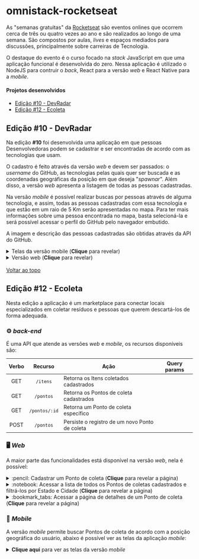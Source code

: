 # omnistack-rocketseat

As "semanas gratuitas" da [Rocketseat](https://rocketseat.com.br/) são eventos onlines que ocorrem cerca de três ou quatro vezes ao ano e são realizados ao longo de uma semana. São compostos por aulas, _lives_ e espaços mediados para discussões, principalmente sobre carreiras de Tecnologia. 

O destaque do evento é o curso focado na _stack_ JavaScript em que uma aplicação funcional é desenvolvida do zero. Nessa aplicação é utilizado o NodeJS para contruir o _back_, React para a versão _web_ e React Native para a _mobile_.

#### Projetos desenvolvidos<a name='top'></a>  
- <a href='#10'>Edição #10 - DevRadar</a>
- <a href='#12'>Edição #12 - Ecoleta</a>

## Edição #10 - DevRadar<a name='10'></a>

Na edição **#10** foi desenvolvida uma aplicação em que pessoas Desenvolvedoras podem se cadastrar e ser encontradas de acordo com as tecnologias que usam. 

O cadastro é feito através da versão _web_ e devem ser passados: o _username_ do GitHub, as tecnologias pelas quais quer ser buscada e as coordenadas geográficas da posição em que deseja "_spawnar_". Além disso, a versão _web_ apresenta a listagem de todas as pessoas cadastradas.

Na versão _mobile_ é possível realizar buscas por pessoas através de alguma tecnologia, e assim, todas as pessoas cadastradas com essa tecnologia e que estão em um raio de 5 Km serão apresentadas no mapa. Para ter mais informações sobre uma pessoa encontrada no mapa, basta selecioná-la e será possível acessar o perfil do GitHub pelo navegador embutido.

A imagem e descrição das pessoas cadastradas são obtidas através da API do GitHub.

<details>
  <summary> Telas da versão mobile (<strong>Clique</strong> para revelar)</summary>
  <p>
    <img src="https://raw.githubusercontent.com/brnocesar/omnistack-10/master/prints/v1-mobile.png">
  </p>
</details>
<details>
  <summary> Versão web (<strong>Clique</strong> para revelar)</summary>
  <p>
    <img src="https://raw.githubusercontent.com/brnocesar/omnistack-10/master/prints/v1-web.png">
  </p>
</details>

<br>
<a href='#top'>Voltar ao topo</a>
<br>

## Edição #12 - Ecoleta<a name='12'></a>

Nesta edição a aplicação é um marketplace para conectar locais especializados em coletar resíduos e pessoas que querem descartá-los de forma adequada.

### :gear: _back-end_

É uma API que atende as versões _web_ e _mobile_, os recursos disponíveis são:


| Verbo | Recurso | Ação | Query params |
|:-:|:-:|-|-|
| GET | `/itens` | Retorna os Itens coletados cadastrados |  |
| GET | `/pontos` | Retorna os Pontos de coleta cadastrados |  |
| GET | `/pontos/:id` | Retorna um Ponto de coleta específico |  |
| POST | `/pontos` | Persiste o registro de um novo Ponto de coleta |  |

### :desktop_computer: _Web_

A maior parte das funcionalidades está disponível na versão _web_, nela é possível:

<details>
  <summary>:pencil: Cadastrar um Ponto de coleta (<strong>Clique</strong> para revelar a página)</summary>
  <p>
    <img src="./prints/ecoleta-web-2-cadastro.png" alt="Página para cadastro de Pontos de coleta">
  </p>
</details>

<details>
  <summary>:notebook: Acessar a lista de todos os Pontos de coletas cadastrados e filtrá-los por Estado e Cidade (<strong>Clique</strong> para revelar a página)</summary>
  <p>
    <img src="./prints/ecoleta-web-3-pontos.png" alt="Página para listagem de Pontos de coleta">
  </p>
</details>

<details>
  <summary>:bookmark_tabs: Acessar a página de detalhes de um Ponto de coleta (<strong>Clique</strong> para revelar a página)</summary>
  <p>
    <img src="./prints/ecoleta-web-4-ponto.png" alt="Página de detalhes de um Pontos de coleta">
  </p>
</details>

### :iphone: _Mobile_
A versão _mobile_ permite buscar Pontos de coleta de acordo com a posição geográfica do usuário, abaixo é possível ver as telas da aplicação _mobile_:

<details>
  <summary><strong>Clique aqui</strong> para ver as telas da versão <i>mobile</i></summary>
  <p>
    <img src="./prints/ecoleta-mobile.png" alt="Telas da versão mobile">
  </p>
</details>

